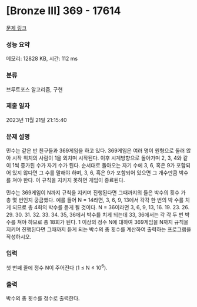 # [Bronze III] 369 - 17614 

[문제 링크](https://www.acmicpc.net/problem/17614) 

### 성능 요약

메모리: 12828 KB, 시간: 112 ms

### 분류

브루트포스 알고리즘, 구현

### 제출 일자

2023년 11월 21일 21:15:40

### 문제 설명

<p>민수는 같은 반 친구들과 369게임을 하고 있다. 369게임은 여러 명이 원형으로 둘러 앉아 시작 위치의 사람이 1을 외치며 시작된다. 이후 시계방향으로 돌아가며 2, 3, 4와 같이 1씩 증가된 수가 자기 수가 된다. 순서대로 돌아오는 자기 수에 3, 6, 혹은 9가 포함되어 있지 않다면 그 수를 말해야 하며, 3, 6, 혹은 9가 포함되어 있으면 그 개수만큼 박수를 쳐야 한다. 이 규칙을 지키지 못하면 게임이 종료된다.</p>

<p>민수는 369게임이 N까지 규칙을 지키며 진행된다면 그때까지의 들은 박수의 횟수 가 총 몇 번인지 궁금했다. 예를 들어 N = 14라면, 3, 6, 9, 13에서 각각 한 번의 박 수를 치게 되므로 총 4회의 박수를 듣게 될 것이다. N = 36이라면 3, 6, 9, 13, 16. 19. 23. 26. 29. 30. 31. 32. 33. 34. 35, 36에서 박수를 치게 되는데 33, 36에서는 각 각 두 번 박수를 쳐야 하므로 총 18회가 된다. 1 이상의 정수 N에 대하여 369게임을 N까지 규칙을 지키며 진행된다면 그때까지 듣게 되는 박수의 총 횟수를 계산하여 출력하는 프로그램을 작성하시오.</p>

### 입력 

 <p>첫 번째 줄에 정수 N이 주어진다 (1 ≤ N ≤ 10<sup>6</sup>).</p>

### 출력 

 <p>박수의 총 횟수를 정수로 출력한다.</p>

